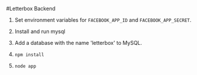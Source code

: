 #Letterbox Backend

1. Set environment variables for `FACEBOOK_APP_ID` and `FACEBOOK_APP_SECRET`.

2. Install and run mysql

3. Add a database with the name 'letterbox' to MySQL.

3. `npm install`

4. `node app`
